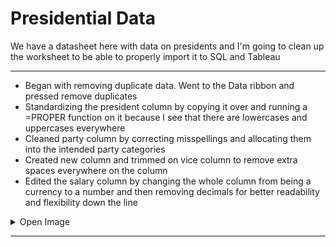 # Presidential Data
We have a datasheet here with data on presidents and I'm going to clean up the worksheet to be able to properly import it to SQL and Tableau


***

- Began with removing duplicate data. Went to the Data ribbon and pressed remove duplicates
- Standardizing the president column by copying it over and running a =PROPER function on it because I see that there are lowercases and uppercases everywhere
- Cleaned party column by correcting misspellings and allocating them into the intended party categories
- Created new column and trimmed on vice column to remove extra spaces everywhere on the column
- Edited the salary column by changing the whole column from being a currency to a number and then removing decimals for better readability and flexibility down the line

<details>
  <summary>
    Open Image
  </summary>

![proper](https://github.com/vtn160230/COVID-19/assets/122754787/aade8f7e-70d8-4ce3-b4f6-aafc3afc5f2b)

</details>

***

